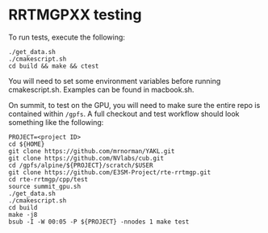 # RRTMGPXX testing
To run tests, execute the following:

    ./get_data.sh
    ./cmakescript.sh
    cd build && make && ctest

You will need to set some environment variables before running cmakescript.sh. Examples can be found in macbook.sh.

On summit, to test on the GPU, you will need to make sure the entire repo is contained within `/gpfs`. A full checkout and test workflow should look something like the following:
```
PROJECT=<project ID>
cd ${HOME}
git clone https://github.com/mrnorman/YAKL.git
git clone https://github.com/NVlabs/cub.git
cd /gpfs/alpine/${PROJECT}/scratch/$USER
git clone https://github.com/E3SM-Project/rte-rrtmgp.git
cd rte-rrtmgp/cpp/test
source summit_gpu.sh
./get_data.sh
./cmakescript.sh 
cd build 
make -j8 
bsub -I -W 00:05 -P ${PROJECT} -nnodes 1 make test
```
